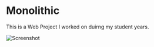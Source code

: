 # Monolithic 

This is a Web Project I worked on duirng my student years.

![Screenshot](https://i.imgur.com/pwU6AOt.jpg)
